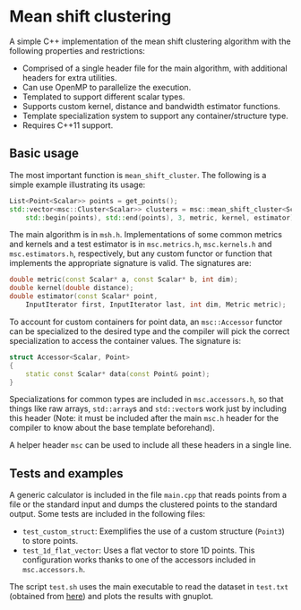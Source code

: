 # Mean shift clustering

A simple C++ implementation of the mean shift clustering algorithm with the following properties and restrictions:

- Comprised of a single header file for the main algorithm, with additional headers for extra utilities.
- Can use OpenMP to parallelize the execution.
- Templated to support different scalar types.
- Supports custom kernel, distance and bandwidth estimator functions.
- Template specialization system to support any container/structure type.
- Requires C++11 support.

## Basic usage

The most important function is `mean_shift_cluster`. The following is a simple example illustrating its usage:

```cpp
List<Point<Scalar>> points = get_points();
std::vector<msc::Cluster<Scalar>> clusters = msc::mean_shift_cluster<Scalar>(
    std::begin(points), std::end(points), 3, metric, kernel, estimator);
```

The main algorithm is in `msh.h`. Implementations of some common metrics and kernels and a test estimator is in `msc.metrics.h`, `msc.kernels.h` and `msc.estimators.h`, respectively, but any custom functor or function that implements the appropriate signature is valid. The signatures are:

```cpp
double metric(const Scalar* a, const Scalar* b, int dim);
double kernel(double distance);
double estimator(const Scalar* point,
    InputIterator first, InputIterator last, int dim, Metric metric);
```

To account for custom containers for point data, an `msc::Accessor` functor can be specialized to the desired type and the compiler will pick the correct specialization to access the container values. The signature is:

```cpp
struct Accessor<Scalar, Point>
{
    static const Scalar* data(const Point& point);
}
```

Specializations for common types are included in `msc.accessors.h`, so that things like raw arrays, `std::array`s and `std::vector`s work just by including this header (Note: it must be included after the main `msc.h` header for the compiler to know about the base template beforehand).

A helper header `msc` can be used to include all these headers in a single line.

## Tests and examples

A generic calculator is included in the file `main.cpp` that reads points from a file or the standard input and dumps the clustered points to the standard output. Some tests are included in the following files:

- `test_custom_struct`: Exemplifies the use of a custom structure (`Point3`) to store points.
- `test_1d_flat_vector`: Uses a flat vector to store 1D points. This configuration works thanks to one of the accessors included in `msc.accessors.h`.

The script `test.sh` uses the main executable to read the dataset in `test.txt` (obtained from [here](http://www.uni-marburg.de/fb12/arbeitsgruppen/datenbionik/data)) and plots the results with gnuplot.
